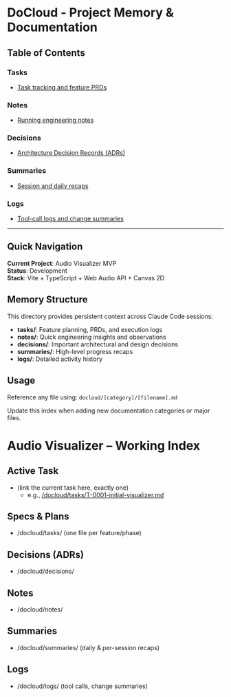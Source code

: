 # DoCloud - Project Memory & Documentation

## Table of Contents

### Tasks
- [Task tracking and feature PRDs](./tasks/)

### Notes  
- [Running engineering notes](./notes/)

### Decisions
- [Architecture Decision Records (ADRs)](./decisions/)

### Summaries
- [Session and daily recaps](./summaries/)

### Logs
- [Tool-call logs and change summaries](./logs/)

---

## Quick Navigation

**Current Project**: Audio Visualizer MVP  
**Status**: Development  
**Stack**: Vite + TypeScript + Web Audio API + Canvas 2D

## Memory Structure

This directory provides persistent context across Claude Code sessions:

- **tasks/**: Feature planning, PRDs, and execution logs
- **notes/**: Quick engineering insights and observations  
- **decisions/**: Important architectural and design decisions
- **summaries/**: High-level progress recaps
- **logs/**: Detailed activity history

## Usage

Reference any file using: `docloud/[category]/[filename].md`

Update this index when adding new documentation categories or major files.

# Audio Visualizer – Working Index

## Active Task
- (link the current task here, exactly one)
  - e.g., [/docloud/tasks/T-0001-initial-visualizer.md](./tasks/T-0001-initial-visualizer.md)

## Specs & Plans
- /docloud/tasks/ (one file per feature/phase)

## Decisions (ADRs)
- /docloud/decisions/

## Notes
- /docloud/notes/

## Summaries
- /docloud/summaries/ (daily & per-session recaps)

## Logs
- /docloud/logs/ (tool calls, change summaries)
